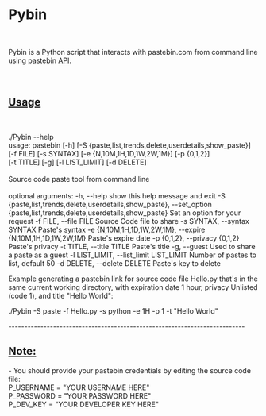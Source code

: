 <h1>Pybin</h1><br>
<p>Pybin is a Python script that interacts with pastebin.com from command line using pastebin <a href="http://pastebin.com/api">API</a>.<br><br><br></p>

<u><b><h2>Usage</b></h2></u><br>
<p>./Pybin --help<br>
usage: pastebin [-h] [-S {paste,list,trends,delete,userdetails,show_paste}]<br>
		[-f FILE] [-s SYNTAX] [-e {N,10M,1H,1D,1W,2W,1M}] [-p {0,1,2}]<br>
		[-t TITLE] [-g] [-l LIST_LIMIT] [-d DELETE]<br>
<br>
Source code paste tool from command line<br>
<br>
optional arguments:
  -h, --help            show this help message and exit
  -S {paste,list,trends,delete,userdetails,show_paste}, --set_option {paste,list,trends,delete,userdetails,show_paste}
                        Set an option for your request
  -f FILE, --file FILE  Source Code file to share
  -s SYNTAX, --syntax SYNTAX
                        Paste's syntax
  -e {N,10M,1H,1D,1W,2W,1M}, --expire {N,10M,1H,1D,1W,2W,1M}
                        Paste's expire date
  -p {0,1,2}, --privacy {0,1,2}
                        Paste's privacy
  -t TITLE, --title TITLE
                        Paste's title
  -g, --guest           Used to share a paste as a guest
  -l LIST_LIMIT, --list_limit LIST_LIMIT
                        Number of pastes to list, default 50
  -d DELETE, --delete DELETE
                        Paste's key to delete


Example generating a pastebin link for source code file Hello.py that's in the same current working directory, with expiration date 1 hour, privacy Unlisted (code 1), and title "Hello World":

./Pybin -S paste -f Hello.py -s python -e 1H -p 1 -t "Hello World"

</p>
--------------------------------------------------------------------------
<b><u><h2>Note:</h2></u></b>
- You should provide your pastebin credentials by editing the source code file:<br>
P_USERNAME = "YOUR USERNAME HERE"<br>
P_PASSWORD = "YOUR PASSWORD HERE"<br>
P_DEV_KEY  = "YOUR DEVELOPER KEY HERE"<br>



